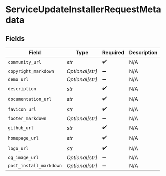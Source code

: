 # ServiceUpdateInstallerRequestMetadata


## Fields

| Field                   | Type                    | Required                | Description             |
| ----------------------- | ----------------------- | ----------------------- | ----------------------- |
| `community_url`         | *str*                   | :heavy_check_mark:      | N/A                     |
| `copyright_markdown`    | *Optional[str]*         | :heavy_minus_sign:      | N/A                     |
| `demo_url`              | *Optional[str]*         | :heavy_minus_sign:      | N/A                     |
| `description`           | *str*                   | :heavy_check_mark:      | N/A                     |
| `documentation_url`     | *str*                   | :heavy_check_mark:      | N/A                     |
| `favicon_url`           | *str*                   | :heavy_check_mark:      | N/A                     |
| `footer_markdown`       | *Optional[str]*         | :heavy_minus_sign:      | N/A                     |
| `github_url`            | *str*                   | :heavy_check_mark:      | N/A                     |
| `homepage_url`          | *str*                   | :heavy_check_mark:      | N/A                     |
| `logo_url`              | *str*                   | :heavy_check_mark:      | N/A                     |
| `og_image_url`          | *Optional[str]*         | :heavy_minus_sign:      | N/A                     |
| `post_install_markdown` | *Optional[str]*         | :heavy_minus_sign:      | N/A                     |